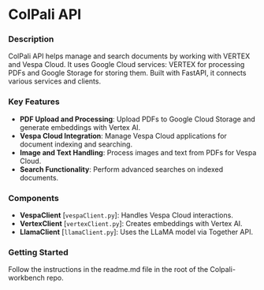 # ColPali API

### Description
ColPali API helps manage and search documents by working with VERTEX and Vespa Cloud. It uses Google Cloud services: VERTEX for processing PDFs and Google Storage for storing them. Built with FastAPI, it connects various services and clients.

### Key Features

- **PDF Upload and Processing**: Upload PDFs to Google Cloud Storage and generate embeddings with Vertex AI.
- **Vespa Cloud Integration**: Manage Vespa Cloud applications for document indexing and searching.
- **Image and Text Handling**: Process images and text from PDFs for Vespa Cloud.
- **Search Functionality**: Perform advanced searches on indexed documents.

### Components

- **VespaClient** [`vespaClient.py`]: Handles Vespa Cloud interactions.
- **VertexClient** [`vertexClient.py`]: Creates embeddings with Vertex AI.
- **LlamaClient** [`llamaClient.py`]: Uses the LLaMA model via Together API.

### Getting Started

Follow the instructions in the readme.md file in the root of the Colpali-workbench repo.
